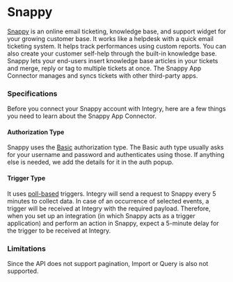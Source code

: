 # Snappy

[Snappy](https://www.integry.io/apps/snappy) is an online email ticketing, knowledge base, and support widget for your growing customer base. It works like a helpdesk with a quick email ticketing system. It helps track performances using custom reports. You can also create your customer self-help through the built-in knowledge base. Snappy lets your end-users insert knowledge base articles in your tickets and merge, reply or tag to multiple tickets at once. The Snappy App Connector manages and syncs tickets with other third-party apps.

### Specifications  <a href="#specifications-0-0" id="specifications-0-0"></a>

Before you connect your Snappy account with Integry, here are a few things you need to learn about the Snappy App Connector.

#### Authorization Type  <a href="#authorization-type-0-1" id="authorization-type-0-1"></a>

Snappy uses the [Basic](https://support.integry.io/hc/en-us/articles/11112617800985-Authentication-Types-Supported-in-Integry) authorization type. The Basic auth type usually asks for your username and password and authenticates using those. If anything else is needed, we add the details for it in the auth popup.

#### Trigger Type <a href="#trigger-type-0-2" id="trigger-type-0-2"></a>

It uses [poll-based](https://www.testpreptraining.com/tutorial/describe-polling-triggers-and-their-usage/) triggers. Integry will send a request to Snappy every 5 minutes to collect data. In case of an occurrence of selected events, a trigger will be received at Integry with the required payload. Therefore, when you set up an integration (in which Snappy acts as a trigger application) and perform an action in Snappy, expect a 5-minute delay for the trigger to be received at Integry.&#x20;

### Limitations <a href="#limitations-0-3" id="limitations-0-3"></a>

Since the API does not support pagination, Import or Query is also not supported.
